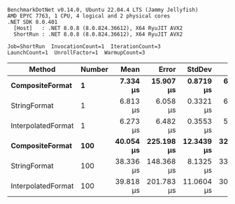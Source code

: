 ```

BenchmarkDotNet v0.14.0, Ubuntu 22.04.4 LTS (Jammy Jellyfish)
AMD EPYC 7763, 1 CPU, 4 logical and 2 physical cores
.NET SDK 8.0.401
  [Host]   : .NET 8.0.8 (8.0.824.36612), X64 RyuJIT AVX2
  ShortRun : .NET 8.0.8 (8.0.824.36612), X64 RyuJIT AVX2

Job=ShortRun  InvocationCount=1  IterationCount=3  
LaunchCount=1  UnrollFactor=1  WarmupCount=3  

```
| Method             | Number | Mean      | Error      | StdDev     | Min       | Max       | Allocated |
|------------------- |------- |----------:|-----------:|-----------:|----------:|----------:|----------:|
| **CompositeFormat**    | **1**      |  **7.334 μs** |  **15.907 μs** |  **0.8719 μs** |  **6.593 μs** |  **8.295 μs** |     **872 B** |
| StringFormat       | 1      |  6.813 μs |   6.058 μs |  0.3321 μs |  6.442 μs |  7.083 μs |     896 B |
| InterpolatedFormat | 1      |  6.273 μs |   6.482 μs |  0.3553 μs |  5.976 μs |  6.667 μs |     872 B |
| **CompositeFormat**    | **100**    | **40.054 μs** | **225.198 μs** | **12.3439 μs** | **32.877 μs** | **54.307 μs** |   **14336 B** |
| StringFormat       | 100    | 38.336 μs | 148.368 μs |  8.1325 μs | 33.354 μs | 47.721 μs |   16736 B |
| InterpolatedFormat | 100    | 39.818 μs | 201.783 μs | 11.0604 μs | 30.768 μs | 52.147 μs |   14336 B |

